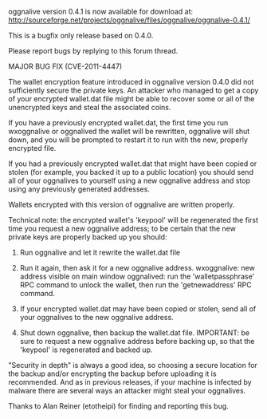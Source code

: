 oggnalive version 0.4.1 is now available for download at:
http://sourceforge.net/projects/oggnalive/files/oggnalive/oggnalive-0.4.1/

This is a bugfix only release based on 0.4.0.

Please report bugs by replying to this forum thread.

MAJOR BUG FIX  (CVE-2011-4447)

The wallet encryption feature introduced in oggnalive version 0.4.0 did not sufficiently secure the private keys. An attacker who
managed to get a copy of your encrypted wallet.dat file might be able to recover some or all of the unencrypted keys and steal the
associated coins.

If you have a previously encrypted wallet.dat, the first time you run wxoggnalive or oggnalived the wallet will be rewritten, oggnalive will
shut down, and you will be prompted to restart it to run with the new, properly encrypted file.

If you had a previously encrypted wallet.dat that might have been copied or stolen (for example, you backed it up to a public
location) you should send all of your oggnalives to yourself using a new oggnalive address and stop using any previously generated addresses.

Wallets encrypted with this version of oggnalive are written properly.

Technical note: the encrypted wallet's 'keypool' will be regenerated the first time you request a new oggnalive address; to be certain that the
new private keys are properly backed up you should:

1. Run oggnalive and let it rewrite the wallet.dat file

2. Run it again, then ask it for a new oggnalive address.
wxoggnalive: new address visible on main window
oggnalived: run the 'walletpassphrase' RPC command to unlock the wallet,  then run the 'getnewaddress' RPC command.

3. If your encrypted wallet.dat may have been copied or stolen, send all of your oggnalives to the new oggnalive address.

4. Shut down oggnalive, then backup the wallet.dat file.
IMPORTANT: be sure to request a new oggnalive address before backing up, so that the 'keypool' is regenerated and backed up.

"Security in depth" is always a good idea, so choosing a secure location for the backup and/or encrypting the backup before uploading it is recommended. And as in previous releases, if your machine is infected by malware there are several ways an attacker might steal your oggnalives.

Thanks to Alan Reiner (etotheipi) for finding and reporting this bug.

